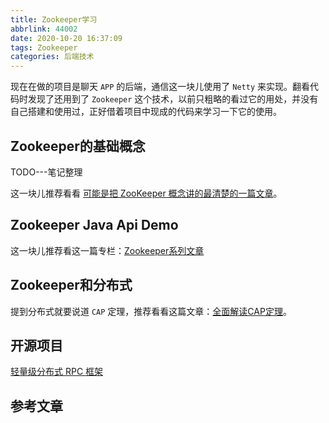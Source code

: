 ```yaml
---
title: Zookeeper学习
abbrlink: 44002
date: 2020-10-20 16:37:09
tags: Zookeeper
categories: 后端技术
---
```


现在在做的项目是聊天 `APP` 的后端，通信这一块儿使用了 `Netty` 来实现。翻看代码时发现了还用到了 `Zookeeper` 这个技术，以前只粗略的看过它的用处，并没有自己搭建和使用过，正好借着项目中现成的代码来学习一下它的使用。

<!--more-->

## Zookeeper的基础概念
TODO---笔记整理

这一块儿推荐看看 [可能是把 ZooKeeper 概念讲的最清楚的一篇文章](https://juejin.im/post/6844903677367418893)。

## Zookeeper Java Api Demo
这一块儿推荐看这一篇专栏：[Zookeeper系列文章](https://www.cnblogs.com/leeSmall/category/1290349.html)

## Zookeeper和分布式
提到分布式就要说道 `CAP` 定理，推荐看看这篇文章：[全面解读CAP定理](http://www.mybatis.cn/archives/1600.html)。

## 开源项目
[轻量级分布式 RPC 框架](https://my.oschina.net/huangyong/blog/361751)

## 参考文章



